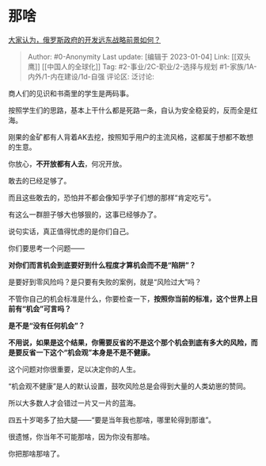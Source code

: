 # 那啥
[大家认为，俄罗斯政府的开发远东战略前景如何？](https://www.zhihu.com/question/34825723/answer/2829351337)

> Author: #0-Anonymity
> Last update: [编辑于 2023-01-04]
> Link: [[双头鹰]] [[中国人的全球化]]
> Tag: #2-事业/2C-职业/2-选择与规划 #1-家族/1A-内外/1-内在建设/1d-自强
> 评论区:
> 泛讨论:

商人们的见识和书斋里的学生是两码事。

按照学生们的思路，基本上干什么都是死路一条，自认为安全稳妥的，反而全是红海。

刚果的金矿都有人背着AK去挖，按照知乎用户的主流风格，这都属于想都不敢想的生意。

你放心，**不开放都有人去**，何况开放。

敢去的已经足够了。

而且这些敢去的，恐怕并不都会像知乎学子们想的那样“肯定吃亏”。

有这么一群胆子够大也够狠的，这事已经够办了。

说句实话，真正值得忧虑的是你们自己。

你们要思考一个问题——

**对你们而言机会到底要好到什么程度才算机会而不是“陷阱”？**

是要好到零风险吗？是只要有失败的案例，就是“风险过大”吗？

不管你自己的机会标准是什么，你要检查一下，**按照你当前的标准，这个世界上目前有“机会”可言吗？**

**是不是“没有任何机会”？**

**不用说，如果是这个结果，你需要反省的不是这个那个机会到底有多大的风险，而是要反省一下这个“机会观”本身是不是不健康。**

这个问题对你很重要，足以决定你的人生。

“机会观不健康”是人的默认设置，鼓吹风险总是会得到大量的人类幼崽的赞同。

所以大多数人才会错过一片又一片的蓝海。

四五十岁喝多了拍大腿——“要是当年我也那啥，哪里轮得到那谁”。

很遗憾，你当年不可能那啥，因为你没有那啥。

你把那啥那啥了。
